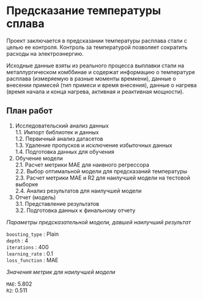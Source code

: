 # Предсказание температуры сплава

Проект заключается в предсказании температуры расплава стали с целью ее контроля. Контроль за температурой позволяет сократить расходы на электроэнергию.

Исходные данные взяты из реального процесса выплавки стали на металлургическом комббинае и содержат информацию о температуре расплава (измеряемую в разные моменты времкени), данные о внесении примесей (тип примеси и время внесения), данные о нагрева (время начала и конца нагрева, активная и реактивная мощности).

## План работ <a class="tocSkip">
    
1. Исследовательский анализ данных  
   1.1. Импорт библиотек и данных  
   1.2. Первичный анализ датасетов   
   1.3. Удаление пропусков и исключение избыточных данных    
   1.4. Подготовка данных для обучения  
2. Обучение модели  
   2.1. Расчет метрики MAE для наивного регрессора  
   2.2. Выбор оптимальной модели для предсказаний температуры  
   2.3. Расчет метрики MAE и R2 для наилучшей модели на тестовой выборке   
   2.4. Анализ результатов для наилучшей модели    
3. Отчет (модель)    
   3.1. Представление результатов  
   3.2. Подготовка данных к финальному отчету


*Параметры предсказательной модели, давшей наилучший результат*  

`boosting_type` : Plain  
`depth`         : 4  
`iterations`    : 400  
`learning_rate` : 0.1  
`loss_function` : MAE  



*Значения метрик для наилучшей модели*  

`MAE`: 5.802   
`R2`: 0.511  
